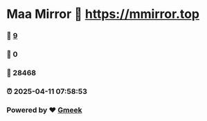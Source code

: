 # Maa Mirror :link: https://mmirror.top 
### :page_facing_up: [9](https://mmirror.top/tag.html) 
### :speech_balloon: 0 
### :hibiscus: 28468 
### :alarm_clock: 2025-04-11 07:58:53 
### Powered by :heart: [Gmeek](https://github.com/Meekdai/Gmeek)
